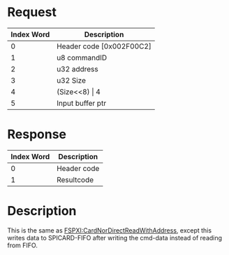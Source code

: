 # Request

| Index Word | Description                |
|------------|----------------------------|
| 0          | Header code \[0x002F00C2\] |
| 1          | u8 commandID               |
| 2          | u32 address                |
| 3          | u32 Size                   |
| 4          | (Size\<\<8) \| 4           |
| 5          | Input buffer ptr           |

# Response

| Index Word | Description |
|------------|-------------|
| 0          | Header code |
| 1          | Resultcode  |

# Description

This is the same as
[FSPXI:CardNorDirectReadWithAddress](FSPXI:CardNorDirectReadWithAddress "wikilink"),
except this writes data to SPICARD-FIFO after writing the cmd-data
instead of reading from FIFO.